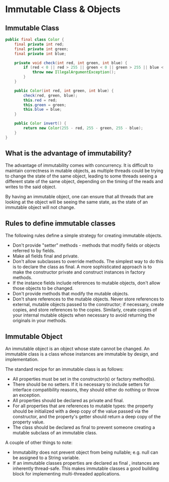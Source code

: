 # Immutable Class & Objects

## Immutable Class

```java
public final class Color {
    final private int red;
    final private int green;
    final private int blue;

    private void check(int red, int green, int blue) {
        if (red < 0 || red > 255 || green < 0 || green > 255 || blue < 0 || blue > 255) {
            throw new IllegalArgumentException();
        }
    }

    public Color(int red, int green, int blue) {
        check(red, green, blue);
        this.red = red;
        this.green = green;
        this.blue = blue;
    }

    public Color invert() {
        return new Color(255 - red, 255 - green, 255 - blue);
    }
}
```

## What is the advantage of immutability?

The advantage of immutability comes with concurrency. It is difficult to maintain correctness in mutable objects, as multiple threads could be trying to change the state of the same object, leading to some threads seeing a different state of the same object, depending on the timing of the reads and writes to the said object. 

By having an immutable object, one can ensure that all threads that are looking at the object will be seeing the same state, as the state of an immutable object will not change.

## Rules to define immutable classes

The following rules define a simple strategy for creating immutable objects. 

* Don't provide "setter" methods - methods that modify fields or objects referred to by fields. 
* Make all fields final and private.
* Don't allow subclasses to override methods. The simplest way to do this is to declare the class as final. A more sophisticated approach is to make the constructor private and construct instances in factory methods.
* If the instance fields include references to mutable objects, don't allow those objects to be changed.
* Don't provide methods that modify the mutable objects.
* Don't share references to the mutable objects. Never store references to external, mutable objects passed to the constructor; if necessary, create copies, and store references to the copies. Similarly, create copies of your internal mutable objects when necessary to avoid returning the originals in your methods.

## Immutable Object

An immutable object is an object whose state cannot be changed. An immutable class is a class whose instances are immutable by design, and implementation.

The standard recipe for an immutable class is as follows: 

* All properties must be set in the constructor\(s\) or factory method\(s\). 
* There should be no setters. If it is necessary to include setters for interface compatibility reasons, they should either do nothing or throw an exception. 
* All properties should be declared as private and final.
* For all properties that are references to mutable types: the property should be initialized with a deep copy of the value passed via the constructor, and the property's getter should return a deep copy of the property value. 
* The class should be declared as final to prevent someone creating a mutable subclass of an immutable class. 

A couple of other things to note: 

* Immutability does not prevent object from being nullable; e.g. null can be assigned to a String variable. 
* If an immutable classes properties are declared as final , instances are inherently thread-safe. This makes immutable classes a good building block for implementing multi-threaded applications.



